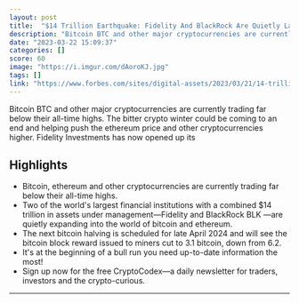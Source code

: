 ```yaml
---
layout: post
title:  "$14 Trillion Earthquake: Fidelity And BlackRock Are Quietly Laying The Groundwork For The Next Bitcoin, Ethereum And Crypto Price Bull Run"
description: "Bitcoin BTC and other major cryptocurrencies are currently trading far below their all-time highs. The bitter crypto winter could be coming to an end and helping push the ethereum price and other cryptocurrencies higher. Fidelity Investments has now opened up its"
date: "2023-03-22 15:09:37"
categories: []
score: 60
image: "https://i.imgur.com/dAoroKJ.jpg"
tags: []
link: "https://www.forbes.com/sites/digital-assets/2023/03/21/14-trillion-earthquake-fidelity-and-blackrock-are-quietly-laying-the-groundwork-for-the-next-bitcoin-ethereum-and-crypto-price-bull-run/?sh=41c0ee366759"
---
```


Bitcoin BTC and other major cryptocurrencies are currently trading far below their all-time highs. The bitter crypto winter could be coming to an end and helping push the ethereum price and other cryptocurrencies higher. Fidelity Investments has now opened up its

## Highlights

- Bitcoin, ethereum and other cryptocurrencies are currently trading far below their all-time highs.
- Two of the world's largest financial institutions with a combined $14 trillion in assets under management—Fidelity and BlackRock BLK —are quietly expanding into the world of bitcoin and ethereum.
- The next bitcoin halving is scheduled for late April 2024 and will see the bitcoin block reward issued to miners cut to 3.1 bitcoin, down from 6.2.
- It's at the beginning of a bull run you need up-to-date information the most!
- Sign up now for the free CryptoCodex—a daily newsletter for traders, investors and the crypto-curious.

---
